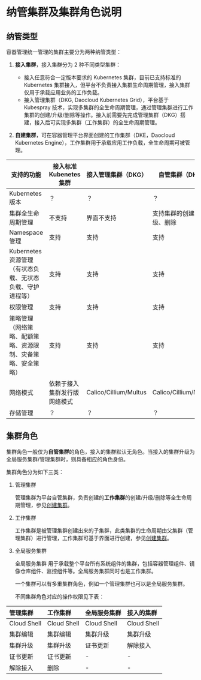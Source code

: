# 纳管集群及集群角色说明

## 纳管类型

容器管理统一管理的集群主要分为两种纳管类型：

1. **接入集群**，接入集群分为 2 种不同类型集群：

    - 接入任意符合一定版本要求的 Kubernetes 集群，目前已支持标准的 Kubernetes 集群接入，但平台不负责接入集群生命周期管理，接入集群仅用于承载应用业务的工作负载。
    - 接入管理集群（DKG, Daocloud Kubernetes Grid），平台基于 Kubespray 技术，实现多集群的全生命周期管理，通过管理集群进行工作集群的创建/升级/删除等操作。接入前需要先完成管理集群（DKG）搭建，接入后可实现多集群（工作集群）的全生命周期管理。

2. **自建集群**，可在容器管理平台界面创建的工作集群（DKE，Daocloud Kubernetes Engine），工作集群用于承载应用工作负载，全生命周期可被管理。

| 支持的功能                                                   | 接入标准 Kubenetes 集群      | 接入管理集群（DKG）   | 自管集群（DKE）            |
| ------------------------------------------------------------ | ---------------------------- | --------------------- | -------------------------- |
| Kubernetes 版本                                              | ？                           | ？                    | ？                         |
| 集群全生命周期管理                                           | 不支持                       | 界面不支持            | 支持集群的创建、升级、删除 |
| Namespace 管理                                               | 支持                         | 支持                  | 支持                       |
| Kubernetes 资源管理<br />（有状态负载、无状态负载、守护进程等） | 支持                         | 支持                  | 支持                       |
| 权限管理                                                     | 支持                         | 支持                  | 支持                       |
| 策略管理<br />（网络策略、配额策略、资源限制、灾备策略、安全策略） | 支持                         | 支持                  | 支持                       |
| 网络模式                                                     | 依赖于接入集群发行版网络模式 | Calico/Cillium/Multus | Calico/Cillium/Multus      |
| 存储管理                                                     | ？                           | ？                    | ？                         |

## 集群角色

集群角色一般仅为**自管集群**的角色，接入的集群默认无角色。当接入的集群升级为全局服务集群/管理集群时，则具备相应的角色身份。

集群角色分为如下三类：

1. 管理集群

    管理集群为平台自管集群，负责创建的**工作集群**的创建/升级/删除等全生命周期管理，参见[创建集群](CreateCluster.md)。

2. 工作集群
  
    工作集群是被管理集群创建出来的子集群，此类集群的生命周期由父集群（管理集群）进行管理，工作集群可基于界面进行创建，参见[创建集群](CreateCluster.md)。

3. 全局服务集群

    全局服务集群 用于承载整个平台所有系统组件的集群，包括容器管理组件、镜像仓库组件、监控组件等。全局服务集群同时也是工作集群。

    一个集群可以有多重集群角色，例如一个管理集群也可以是全局服务集群。

    不同集群角色对应的操作权限见下表：

| 管理集群    | 工作集群    | 全局服务集群 | 接入的集群    |
| :---------- | :---------- | :----------- | :---------- |
| Cloud Shell | Cloud Shell | Cloud Shell  | Cloud Shell |
| 集群编辑    | 集群编辑    | 集群升级     | 集群升级    |
| 集群升级    | 集群升级    | 证书更新     | 解除接入    |
| 证书更新    | 证书更新    |     -         |      -       |
| 解除接入    | 删除        |      -        |     -        |

